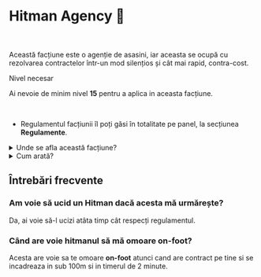 # Hitman Agency 🎯 

<br><br>
Această facțiune este o agenție de asasini, iar aceasta se ocupă cu rezolvarea contractelor într-un mod silențios și cât mai rapid, contra-cost.

<div class="danger-container">
    <p class="title">Nivel necesar</p>
    <p class="description">Ai nevoie de minim nivel <strong>15</strong> pentru a aplica in aceasta facțiune.</p>
</div> <br>

- Regulamentul facțiunii îl poți găsi în totalitate pe panel, la secțiunea <b>Regulamente</b>.

<details class="details custom-block">
    <summary>Unde se afla această facțiune?</summary>
    <p><img src="https://i.imgur.com/5HI7hv3.png" alt="Locație Hitman" title="Locație Hitman"></p>
</details>

<details class="details custom-block">
    <summary>Cum arată?</summary>
    <p><img src="https://i.imgur.com/DMIyo9P.png" alt="HQ Hitman" title="HQ Hitman"></p>
</details>



## Întrebări frecvente

### Am voie să ucid un Hitman dacă acesta mă urmărește?
Da, ai voie să-l ucizi atâta timp cât respecți regulamentul.

### Când are voie hitmanul să mă omoare on-foot?
Acesta are voie sa te omoare **on-foot** atunci cand are contract pe tine si se incadreaza in sub 100m si in timerul de 2 minute. 
